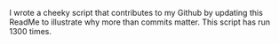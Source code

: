 I wrote a cheeky script that contributes to my Github by updating this ReadMe to illustrate why more than commits matter. This script has run 1300 times.
